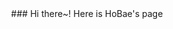 <div align="center"> ### Hi there~! 
Here is HoBae's page
 </div>
<!--
**HoBaeBang/HoBaeBang** is a ✨ _special_ ✨ repository because its `README.md` (this file) appears on your GitHub profile.

Here are some ideas to get you started:

- 🔭 I’m currently working on ...
- 🌱 I’m currently learning ...
- 👯 I’m looking to collaborate on ...
- 🤔 I’m looking for help with ...
- 💬 Ask me about ...
- 📫 How to reach me: ...
- 😄 Pronouns: ...
- ⚡ Fun fact: ...
-->
<div align="center">
 
 ![Anurag's GitHub stats](https://github-readme-stats.vercel.app/api?username=HoBaeBang&show_icons=true&theme=gruvbox_light)  ![Top Langs](https://github-readme-stats.vercel.app/api/top-langs/?username=HoBaeBang&layout=compact&theme=gruvbox_light)
 </div>
 
<div align="center">
 <img src="https://img.shields.io/badge/Spring-version 5-6DB33F?style=plastic&logo=Spring&logoColor=6DB33F"/>  <img src="https://img.shields.io/badge/Spring Boot-6DB33F?style=plastic&logo=Spring Boot&logoColor=white"/> <img src="https://img.shields.io/badge/Java-007396?style=plastic&logo=Java&logoColor=white"/> <img src="https://img.shields.io/badge/HTML5-E34F26?style=plastic&amp;logo=HTML5&amp;logoColor=white"> <img src="https://img.shields.io/badge/Mysql-4479A1?style=plastic&amp;logo=Mysql&amp;logoColor=white">
 
 if you are looking ofr a blog, please click here -> <a href="https://aslan0.tistory.com/" target="_blank"><img src="https://img.shields.io/badge/Tstory-Blog-fffaf0?style=plastic&logo=Notion&logoColor=black"/>
 </div>
